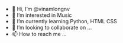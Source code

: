 - 👋 Hi, I’m @vinamlongnv
- 👀 I’m interested in Music
- 🌱 I’m currently learning Python, HTML CSS
- 💞️ I’m looking to collaborate on ...
- 📫 How to reach me ...

<!---
vinamlongnv/vinamlongnv is a ✨ special ✨ repository because its `README.md` (this file) appears on your GitHub profile.
You can click the Preview link to take a look at your changes.
--->

